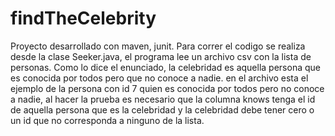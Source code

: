 # findTheCelebrity

Proyecto desarrollado con maven, junit. Para correr el codigo se realiza desde la clase Seeker.java, el programa lee un archivo csv con la lista de personas. Como lo dice el enunciado, la celebridad es aquella persona que es conocida por todos pero que no conoce a nadie. en el archivo esta el ejemplo de la persona con id 7 quien es conocida por todos pero no conoce a nadie, al hacer la prueba es necesario que la columna knows tenga el id de aquella persona que es la celebridad y la celebridad debe tener cero o un id que no corresponda a ninguno de la lista.
